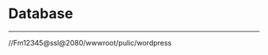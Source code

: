 # Database
**********************************************
//Fm12345@ssl@2080/wwwroot/pulic/wordpress

